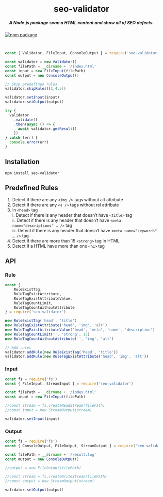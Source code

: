 <h1 align="center">seo-validator</h1>
<h5 align="center">A Node.js package scan a HTML content and show all of SEO defects.</h5>

[![npm package](https://nodei.co/npm/seo-validator.png?downloads=true&downloadRank=true&stars=true)](https://nodei.co/npm/seo-validator/)

<br />

```js
const { Validator, FileInput, ConsoleOutput } = require('seo-validator')

const validator = new Validator()
const filePath = __dirname + '/index.html'
const input = new FileInput(filePath)
const output = new ConsoleOutput()

// Skip predefined rules
validator.skipRules([1,4,5])

validator.setInput(input)
validator.setOutput(output)

try {
  validator
    .validate()
    .then(async () => {
      await validator.getResult()
    })
} catch (err) {
  console.error(err)
}
```

## Installation
`npm install seo-validator`

## Predefined Rules
1. Detect if there are any `<img />` tags without alt attribute<br />
2. Detect if there are any `<a />` tags without rel attribute<br />
3. In `<head>` tag<br />
    i. Detect if there is any header that doesn’t have `<title>` tag<br />
    ii. Detect if there is any header that doesn’t have `<meta name="descriptions" … />` tag<br />
    iii. Detect if there is any header that doesn’t have `<meta name="keywords" … />` tag<br />
4. Detect if there are more than 15 `<strong>` tag in HTML <br />
5. Detect if a HTML have more than one `<h1>` tag<br />

## API
### Rule
```js
const {
    RuleExistTag,
    RuleTagExistAttribute,
    RuleTagExistAttributeValue,
    RuleTagCountLimit,
    RuleTagCountWithoutAttribute
} = require('seo-validator')

new RuleExistTag('head', 'title')
new RuleTagExistAttribute('head', 'img', 'alt')
new RuleTagExistAttributeValue('head', 'meta', 'name', 'description')
new RuleTagCountLimit('', 'strong', 15)
new RuleTagCountWithoutAttribute('', 'img', 'alt')

// Add rules
validator.addRule(new RuleExistTag('head', 'title'))
validator.addRule(new RuleTagExistAttribute('head', 'img', 'alt'))
```

### Input
```js
const fs = require('fs')
const { FileInput, StreamInput } = require('seo-validator')

const filePath = __dirname + '/index.html'
const input = new FileInput(filePath)

//const stream = fs.createReadStream(filePath)
//const input = new StreamOutput(stream)

validator.setInput(input)
```

### Output
```js
const fs = require('fs')
const { ConsoleOutput, FileOutput, StreamOutput } = require('seo-validator')

const filePath = __dirname + '/result.log'
const output = new ConsoleOutput()

//output = new FileOutput(filePath)

//const stream = fs.createWriteStream(filePath)
//const output = new StreamOutput(stream)

validator.setOutput(output)
```